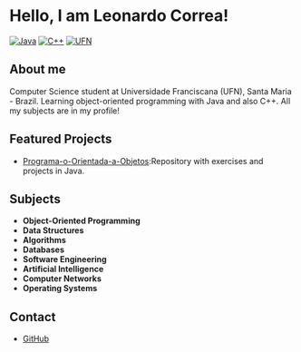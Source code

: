 # Hello, I am Leonardo Correa!

[![Java](https://img.shields.io/badge/Java-Learning-007396)](https://github.com/LeoCorrea1/Programa-o-Orientada-a-Objetos)
[![C++](https://img.shields.io/badge/C++-Learning-blue)](https://github.com/LeoCorrea1)
[![UFN](https://img.shields.io/badge/UFN-Student-green)](https://www.ufn.edu.br/)

## About me
Computer Science student at Universidade Franciscana (UFN), Santa Maria - Brazil. Learning object-oriented programming with Java and also C++. All my subjects are in my profile!

## Featured Projects
- [Programa-o-Orientada-a-Objetos](https://github.com/LeoCorrea1/Programa-o-Orientada-a-Objetos):Repository with exercises and projects in Java.

## Subjects
- **Object-Oriented Programming**
- **Data Structures**
- **Algorithms**
- **Databases**
- **Software Engineering**
- **Artificial Intelligence**
- **Computer Networks**
- **Operating Systems**

## Contact
- [GitHub](https://github.com/LeoCorrea1)
